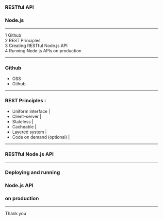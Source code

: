 ### RESTful API   
### Node.js

---

1	Github  
2	REST Principles  
3	Creating RESTful Node.js API  
4	Running Node.js APIs on production  

---

### Github
 - OSS
 - Github
 
---

### REST Principles :
- Uniform interface |
- Client–server |
- Stateless |
- Cacheable |
- Layered system |
- Code on demand (optional) |

---

### RESTful Node.js API


---

### Deploying and running
### Node.js API
### on production


---

Thank you
